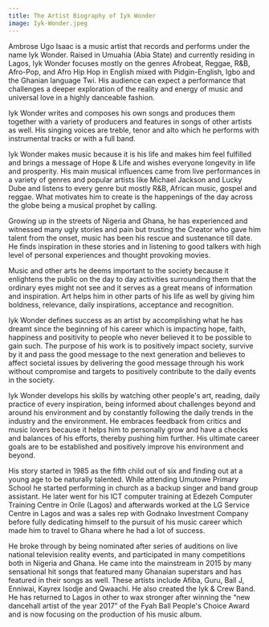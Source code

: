 ```yaml
---
title: The Artist Biography of Iyk Wonder
image: Iyk-Wonder.jpeg
---
```


Ambrose Ugo Isaac is a music artist that records and performs under the name Iyk Wonder. Raised in Umuahia (Abia State) and currently residing in Lagos, Iyk Wonder focuses mostly on the genres Afrobeat, Reggae, R&B, Afro-Pop, and Afro Hip Hop in English mixed with Pidgin-English, Igbo and the Ghanian language Twi. His audience can expect a performance that challenges a deeper exploration of the reality and energy of music and universal love in a highly danceable fashion.

Iyk Wonder writes and composes his own songs and produces them together with a variety of producers and features in songs of other artists as well. His singing voices are treble, tenor and alto which he performs with instrumental tracks or with a full band.

Iyk Wonder makes music because it is his life and makes him feel fulfilled and brings a message of Hope & Life and wishes everyone longevity in life and prosperity. His main musical influences came from live performances in a variety of genres and popular artists like Michael Jackson and Lucky Dube and listens to every genre but mostly R&B, African music, gospel and reggae. What motivates him to create is the happenings of the day across the globe being a musical prophet by calling.

Growing up in the streets of Nigeria and Ghana, he has experienced and witnessed many ugly stories and pain but trusting the Creator who gave him talent from the onset, music has been his rescue and sustenance till date. He finds inspiration in these stories and in listening to good talkers with high level of personal experiences and thought provoking movies.

Music and other arts he deems important to the society because it enlightens the public on the day to day activities surrounding them that the ordinary eyes might not see and it serves as a great means of information and inspiration. Art helps him in other parts of his life as well by giving him boldness, relevance, daily inspirations, acceptance and recognition.

Iyk Wonder defines success as an artist by accomplishing what he has dreamt since the beginning of his career which is impacting hope, faith, happiness and positivity to people who never believed it to be possible to gain such. The purpose of his work is to positively impact society, survive by it and pass the good message to the next generation and believes to affect societal issues by delivering the good message through his work without compromise and targets to positively contribute to the daily events in the society.

Iyk Wonder develops his skills by watching other people's art, reading, daily practice of every inspiration, being informed about challenges beyond and around his environment and by constantly following the daily trends in the industry and the environment. He embraces feedback from critics and music lovers because it helps him to personally grow and have a checks and balances of his efforts, thereby pushing him further. His ultimate career goals are to be established and positively improve his environment and beyond.

His story started in 1985 as the fifth child out of six and finding out at a young age to be naturally talented. While attending Umutowe Primary School he started performing in church as a backup singer and band group assistant. He later went for his ICT computer training at Edezeh Computer Training Centre in Orile (Lagos) and afterwards worked at the LG Service Centre in Lagos and was a sales rep with Godnako Investment Company before fully dedicating himself to the pursuit of his music career which made him to travel to Ghana where he had a lot of success.

He broke through by being nominated after series of auditions on live national television reality events, and participated in many competitions both in Nigeria and Ghana. He came into the mainstream in 2015 by many sensational hit songs that featured many Ghanaian superstars and has featured in their songs as well. These artists include Afiba, Guru, Ball J, Enniwai, Kayrex Isodje and Qwaachi. He also created the Iyk & Crew Band. He has returned to Lagos in other to wax stronger after winning the “new dancehall artist of the year 2017” of the Fyah Ball People's Choice Award and is now focusing on the production of his music album.
